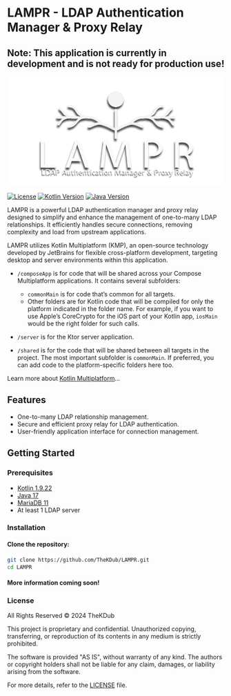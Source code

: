 # LAMPR - LDAP Authentication Manager & Proxy Relay

## Note: This application is currently in development and is not ready for production use!

![LAMPR Logo](./images/logo.png)

[![License](https://img.shields.io/badge/license-copyright-blue.svg)](LICENSE)
[![Kotlin Version](https://img.shields.io/badge/kotlin-1.9.22-blue.svg)](https://kotlinlang.org/)
[![Java Version](https://img.shields.io/badge/java-17-blue.svg)](https://adoptium.net/)

LAMPR is a powerful LDAP authentication manager and proxy relay designed to simplify and enhance the management of one-to-many LDAP relationships. It efficiently handles secure connections, removing complexity and load from upstream applications.

LAMPR utilizes Kotlin Multiplatform (KMP), an open-source technology developed by JetBrains for flexible cross-platform development, targeting desktop and server environments within this application.

* `/composeApp` is for code that will be shared across your Compose Multiplatform applications.
  It contains several subfolders:
  - `commonMain` is for code that’s common for all targets.
  - Other folders are for Kotlin code that will be compiled for only the platform indicated in the folder name.
    For example, if you want to use Apple’s CoreCrypto for the iOS part of your Kotlin app,
    `iosMain` would be the right folder for such calls.

* `/server` is for the Ktor server application.

* `/shared` is for the code that will be shared between all targets in the project.
  The most important subfolder is `commonMain`. If preferred, you can add code to the platform-specific folders here too.


Learn more about [Kotlin Multiplatform](https://www.jetbrains.com/help/kotlin-multiplatform-dev/get-started.html)…

## Features

- One-to-many LDAP relationship management.
- Secure and efficient proxy relay for LDAP authentication.
- User-friendly application interface for connection management.

## Getting Started

### Prerequisites

- [Kotlin 1.9.22](https://kotlinlang.org/)
- [Java 17](https://adoptium.net/)
- [MariaDB 11](https://mariadb.org/)
- At least 1 LDAP server

### Installation

#### Clone the repository:
```bash
git clone https://github.com/TheKDub/LAMPR.git
cd LAMPR
```

#### More information coming soon!

### License
All Rights Reserved © 2024 TheKDub

This project is proprietary and confidential. Unauthorized copying, transferring, or reproduction of its contents in any medium is strictly prohibited.

The software is provided "AS IS", without warranty of any kind. The authors or copyright holders shall not be liable for any claim, damages, or liability arising from the software.

For more details, refer to the [LICENSE](LICENSE) file.
